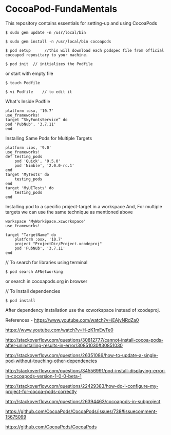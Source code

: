 # CocoaPod-FundaMentals
This repository contains essentials for setting-up and using CocoaPods

    $ sudo gem update -n /usr/local/bin

    $ sudo gem install -n /usr/local/bin cocoapods

    $ pod setup      //this will download each podspec file from official cocoapod repositary to your machine.

    $ pod init  // initializes the Podfile

or start with empty file

    $ touch Podfile

    $ vi Podfile    // to edit it

What's Inside Podfile

    platform :osx, '10.7'
    use_frameworks!
    target “SkyFontsService” do
    pod 'PubNub', '3.7.11'
    end


Installing Same Pods for Multiple Targets

    platform :ios, '9.0'    
    use_frameworks!
    def testing_pods
        pod 'Quick', '0.5.0'
        pod 'Nimble', '2.0.0-rc.1'
    end
    target 'MyTests' do
        testing_pods
    end 
    target 'MyUITests' do
        testing_pods
    end

Installing pod to a specific project-target in a workspace
And, For multiple targets we can use the same technique as mentioned above

```
workspace 'MyWorkSpace.xcworkspace'
use_frameworks!

target "TargetName" do
	platform :osx, '10.7'
	project "ProjectDir/Project.xcodeproj"
    pod 'PubNub', '3.7.11'
end
```    

// To search for libraries using terminal

    $ pod search AFNetworking

or search in cocoapods.org in browser

// To Install dependencies 

    $ pod install

After dependency installation use the xcworkspace instead of xcodeproj. 

References -
https://www.youtube.com/watch?v=iEAjvNRdZa0

https://www.youtube.com/watch?v=H-zK1mEwTe0

http://stackoverflow.com/questions/30812777/cannot-install-cocoa-pods-after-uninstalling-results-in-error/30851030#30851030

http://stackoverflow.com/questions/26351086/how-to-update-a-single-pod-without-touching-other-dependencies

http://stackoverflow.com/questions/34556991/pod-install-displaying-error-in-cocoapods-version-1-0-0-beta-1

http://stackoverflow.com/questions/22429383/how-do-i-configure-my-project-for-cocoa-pods-correctly

http://stackoverflow.com/questions/26394463/cocoapods-in-subproject

https://github.com/CocoaPods/CocoaPods/issues/738#issuecomment-15675099

https://github.com/CocoaPods/CocoaPods



